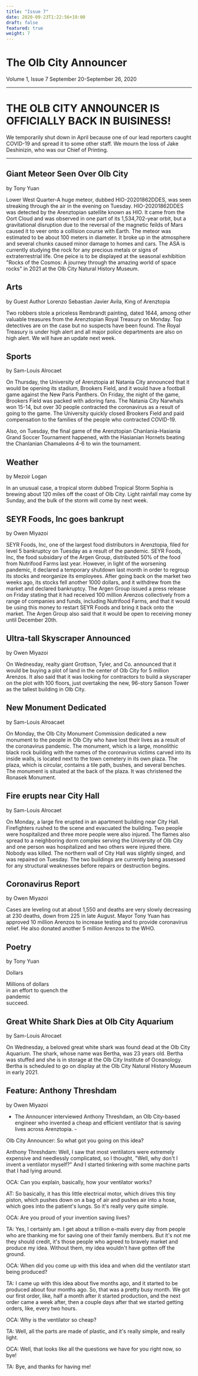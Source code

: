```yaml
---
title: "Issue 7"
date: 2020-09-23T1:22:56+19:00
draft: false
featured: true
weight: 7
---
```





# The Olb City Announcer
Volume 1, Issue 7
September 20-September 26, 2020

-----

# THE OLB CITY ANNOUNCER IS OFFICIALLY BACK IN BUISINESS!
We temporarily shut down in April because one of our lead reporters caught COVID-19 and spread it to some other staff. We mourn the loss of Jake Deshinizin, who was our Chief of Printing.

-----

## Giant Meteor Seen Over Olb City
by Tony Yuan    

Lower West Quarter-A huge meteor, dubbed HIO-20201862DDES, was seen streaking through the air in the evening on Tuesday. HIO-20201862DDES was detected by the Arenztopian satellite known as HIO. It came from the Oort Cloud and was observed in one part of its 1,534,702-year orbit, but a gravitational disruption due to the reversal of the magnetic feilds of Mars caused it to veer onto a collision course with Earth. The meteor was estimated to be about 100 meters in diameter. It broke up in the atmosphere and several chunks caused minor damage to homes and cars. The ASA is currently studying the rock for any precious metals or signs of extraterrestrial life. One peice is to be displayed at the seasonal exhibition "Rocks of the Cosmos: A journey through the amazing world of space rocks" in 2021 at the Olb City Natural History Museum.

## Arts
by Guest Author Lorenzo Sebastian Javier Avila, King of Arenztopia

Two robbers stole a priceless Rembrandt painting, dated 1644, among other valuable treasures from the Arenztopian Royal Treasury on Monday. Top detectives are on the case but no suspects have been found. The Royal Treasury is under high alert and all major police departments are also on high alert. We will have an update next week.

## Sports
by Sam-Louis Alrocaet

On Thursday, the University of Arenztopia at Natania City announced that it would be opening its stadium, Brookers Field, and it would have a football game against the New Paris Panthers. On Friday, the night of the game, Brookers Field was packed with adoring fans. The Natania City Narwhals won 15-14, but over 30 people contracted the coronavirus as a result of going to the game. The University quickly closed Brookers Field and paid compensation to the families of the people who contracted COVID-19.

Also, on Tuesday, the final game of the Arenztopian Chanlania-Hasiania Grand Soccer Tournament happened, with the Hasianian Hornets beating the Chanlanian Chamaleons 4-6 to win the tournament.

## Weather
by Mezoir Logan

In an unusual case, a tropical storm dubbed Tropical Storm Sophia is brewing about 120 miles off the coast of Olb City. Light rainfall may come by Sunday, and the bulk of the storm will come by next week. 

## SEYR Foods, Inc goes bankrupt
by Owen Miyazoi

SEYR Foods, Inc, one of the largest food distributors in Arenztopia, filed for level 5 bankruptcy on Tuesday as a result of the pandemic. SEYR Foods, Inc, the food subsidary of the Argen Group, distributed 50% of the food from Nutrifood Farms last year. However, in light of the worsening pandemic, it declared a temporary shutdown last month in order to regroup its stocks and reorganize its employees. After going back on the market two weeks ago, its stocks fell another 1000 dollars, and it withdrew from the market and declared bankruptcy. The Argen Group issued a press release on Friday stating that it had received 100 million Arenzos collectively from a range of companies and funds, including Nutrifood Farms, and that it would be using this money to restart SEYR Foods and bring it back onto the market. The Argen Group also said that it would be open to receiving money until December 20th.

## Ultra-tall Skyscraper Announced
by Owen Miyazoi

On Wednesday, realty giant Grottson, Tyler, and Co. announced that it would be buying a plot of land in the center of Olb City for 5 million Arenzos. It also said that it was looking for contractors to build a skyscraper on the plot with 100 floors, just overtaking the new, 96-story Sanson Tower as the tallest building in Olb City.

## New Monument Dedicated
by Sam-Louis Alroacaet

On Monday, the Olb City Monument Commission dedicated a new monument to the people in Olb City who have lost their lives as a result of the coronavirus pandemic. The monument, which is a large, monolithic black rock building with the names of the coronavirus victims carved into its inside walls, is located next to the town cemetery in its own plaza. The plaza, which is circular, contains a tile path, bushes, and several benches. The monument is situated at the back of the plaza. It was christened the Ronasek Monument.

## Fire erupts near City Hall
by Sam-Louis Alrocaet

On Monday, a large fire erupted in an apartment building near City Hall. Firefighters rushed to the scene and evacuated the building. Two people were hospitalized and three more people were also injured. The flames also spread to a neighboring dorm complex serving the University of Olb City and one person was hospitalized and two others were injured there. Nobody was killed. The northern wall of City Hall was slightly singed, and was repaired on Tuesday. The two buildings are currently being assessed for any structural weaknesses before repairs or destruction begins.

## Coronavirus Report
by Owen Miyazoi

Cases are leveling out at about 1,550 and deaths are very slowly decreasing at 230 deaths, down from 225 in late August. Mayor Tony Yuan has approved 10 million Arenzos to increase testing and to provide coronavirus relief. He also donated another 5 million Arenzos to the WHO.

## Poetry
by Tony Yuan

Dollars

Millions of dollars    
in an effort to quench the    
pandemic    
succeed.

## Great White Shark Dies at Olb City Aquarium
by Sam-Louis Alrocaet

On Wednesday, a beloved great white shark was found dead at the Olb City Aquarium. The shark, whose name was Bertha, was 23 years old. Bertha was stuffed and she is in storage at the Olb City Institute of Oceanology. Bertha is scheduled to go on display at the Olb City Natural History Museum in early 2021.

## Feature: Anthony Threshdam
by Owen Miyazoi

- The Announcer interviewed Anthony Threshdam, an Olb City-based engineer who invented a cheap and efficient ventilator that is saving lives across Arenztopia. -

Olb City Announcer: So what got you going on this idea?

Anthony Threshdam: Well, I saw that most ventilators were extremely expensive and needlessly complicated, so I thought, "Well, why don't I invent a ventilator myself?" And I started tinkering with some machine parts that I had lying around.

OCA: Can you explain, basically, how your ventilator works?

AT: So basically, it has this little electrical motor, which drives this tiny piston, which pushes down on a bag of air and pushes air into a hose, which goes into the patient's lungs. So it's really very quite simple.

OCA: Are you proud of your invention saving lives?

TA: Yes, I certainly am. I get about a trillion e-mails every day from people who are thanking me for saving one of their family members. But it's not me they should credit, it's those people who agreed to bravely market and produce my idea. Without them, my idea wouldn't have gotten off the ground.

OCA: When did you come up with this idea and when did the ventilator start being produced?

TA: I came up with this idea about five months ago, and it started to be produced about four months ago. So, that was a pretty busy month. We got our first order, like, half a month after it started production, and the next order came a week after, then a couple days after that we started getting orders, like, every two hours.

OCA: Why is the ventilator so cheap?

TA: Well, all the parts are made of plastic, and it's really simple, and really light.

OCA: Well, that looks like all the questions we have for you right now, so bye!

TA: Bye, and thanks for having me!

